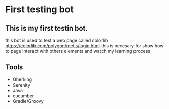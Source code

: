 # First testing bot

## This is my first testin bot. 

this bot is used to test a web page called colorlib <font link>https://colorlib.com/polygon/metis/login.html</font> this is necesary for show how to page interact with others elements and watch my learning process

## Tools
- Gherking
- Serenity
- Java
- cucumber
- Gradle/Groovy

